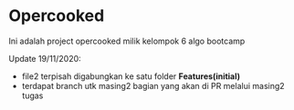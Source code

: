 # Opercooked
Ini adalah project opercooked milik kelompok 6 algo bootcamp

Update 19/11/2020:
- file2 terpisah digabungkan ke satu folder **Features(initial)**
- terdapat branch utk masing2 bagian yang akan di PR melalui masing2 tugas
